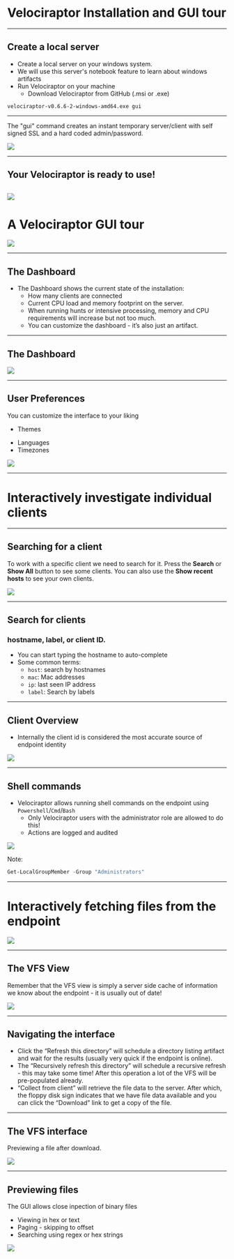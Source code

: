 
<!-- .slide: class="title" -->

# Velociraptor Installation and GUI tour

---


<!-- .slide: class="content" -->
## Create a local server

* Create a local server on your windows system.
* We will use this server's notebook feature to learn about windows artifacts
* Run Velociraptor on your machine
    * Download Velociraptor from GitHub (.msi or .exe)

```
velociraptor-v0.6.6-2-windows-amd64.exe gui
```

---


<!-- .slide: class="full_screen_diagram" -->

The "gui" command creates an instant temporary server/client with self
  signed SSL and a hard coded admin/password.

![](/modules/gui_tour/velociraptor-gui.png)

---

<!-- .slide: class="full_screen_diagram" -->
## Your Velociraptor is ready to use!

![](/modules/gui_tour/GUI.png)
---

<!-- .slide: class="title" -->
# A Velociraptor GUI tour

<img src="/modules/gui_tour/tour-bus.png" class="title-inset">

---

<!-- .slide: class="content" -->

## The Dashboard

* The Dashboard shows the current state of the installation:
    * How many clients are connected
    * Current CPU load and memory footprint on the server.
    * When running hunts or intensive processing, memory and CPU requirements will increase but not too much.
    * You can customize the dashboard - it’s also just an artifact.

---

<!-- .slide: class="full_screen_diagram" -->

## The Dashboard

![](/modules/gui_tour/dashboard.png)

---

<!-- .slide: class="content" -->
## User Preferences

You can customize the interface to your liking


<div class="container small-font">
<div class="col">

* Themes

</div>
<div class="col">

* Languages
* Timezones

</div>
</div>

<img src="/modules/gui_tour/user_preferences.png" style="bottom: inherit" class="" />

---

<!-- .slide: class="title" -->

# Interactively investigate individual clients

---


<!-- .slide: class="content small-font" -->
## Searching for a client

To work with a specific client we need to search for it.  Press the
**Search** or **Show All** button to see some clients. You can also
use the **Show recent hosts** to see your own clients.

![](/modules/gui_tour/search_clients.png)

---

<!-- .slide: class="content" -->
## Search for clients

### hostname, label, or client ID.

* You can start typing the hostname to auto-complete
* Some common terms:
   * `host`: search by hostnames
   * `mac`: Mac addresses
   * `ip`: last seen IP address
   * `label`: Search by labels

---


<!-- .slide: class="content small-font" -->
## Client Overview

* Internally the client id is considered the most accurate source of
endpoint identity

![](/modules/gui_tour/client_overview.png)

---

<!-- .slide: class="content small-font" -->
## Shell commands

* Velociraptor allows running shell commands on the endpoint using
  `Powershell`/`Cmd`/`Bash`
    * Only Velociraptor users with the administrator role are allowed to
  do this!
    * Actions are logged and audited

![](/modules/gui_tour/shell_commands.png)

Note:

```powershell
Get-LocalGroupMember -Group "Administrators"
```

---


<!-- .slide: class="title" -->
# Interactively fetching files from the endpoint

<img src="/modules/gui_tour/fetch.png" class="title-inset">

---

<!-- .slide: class="content small-font" -->
## The VFS View

Remember that the VFS view is simply a server side cache of
information we know about the endpoint - it is usually out of date!

![](/modules/gui_tour/vfs_view.png)

---


<!-- .slide: class="content small-font" -->
## Navigating the interface

* Click the “Refresh this directory” will schedule a directory listing
  artifact and wait for the results (usually very quick if the
  endpoint is online).
* The “Recursively refresh this directory” will schedule a recursive
  refresh - this may take some time! After this operation a lot of the
  VFS will be pre-populated already.
* “Collect from client” will retrieve the file data to the
  server. After which, the floppy disk sign indicates that we have
  file data available and you can click the “Download” link to get a
  copy of the file.


---

<!-- .slide: class="content small-font" -->
## The VFS interface

Previewing a file after download.

![](/modules/gui_tour/vfs_view_2.png)

---

<!-- .slide: class="content small-font" -->

## Previewing files

The GUI allows close inpection of binary files
* Viewing in hex or text
* Paging - skipping to offset
* Searching using regex or hex strings

<img src="/modules/gui_tour/vfs_view_3.png" class="title-inset">
